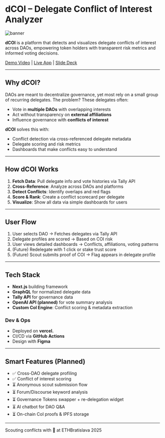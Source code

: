 # dCOI – Delegate Conflict of Interest Analyzer

![banner](https://github.com/user-attachments/assets/0aa62b19-182d-410b-801f-a66ecb8b7643)

**dCOI** is a platform that detects and visualizes delegate conflicts of interest across DAOs, empowering token holders with transparent risk metrics and informed voting decisions.

[Demo Video]() | [Live App](https://dcoi.vercel.app) | [Slide Deck]()

---

## Why dCOI?

DAOs are meant to decentralize governance, yet most rely on a small group of recurring delegates. The problem? These delegates often:

- Vote in **multiple DAOs** with overlapping interests
- Act without transparency on **external affiliations**
- Influence governance with **conflicts of interest**

**dCOI** solves this with:

- Conflict detection via cross-referenced delegate metadata
- Delegate scoring and risk metrics
- Dashboards that make conflicts easy to understand

---

## How dCOI Works

1. **Fetch Data**: Pull delegate info and vote histories via Tally API
2. **Cross-Reference**: Analyze across DAOs and platforms
3. **Detect Conflicts**: Identify overlaps and red flags
4. **Score & Rank**: Create a conflict scorecard per delegate
5. **Visualize**: Show all data via simple dashboards for users

---

## User Flow

1. User selects DAO → Fetches delegates via Tally API
2. Delegate profiles are scored → Based on COI risk
3. User views detailed dashboards → Conflicts, affiliations, voting patterns
4. (Future) Redelegate with 1 click or stake trust score
5. (Future) Scout submits proof of COI → Flag appears in delegate profile

---

## Tech Stack

- **Next.js** building framework
- **GraphQL** for normalized delegate data
- **Tally API** for governance data
- **OpenAI API (planned)** for vote summary analysis
- **Custom CoI Engine**: Conflict scoring & metadata extraction

### Dev & Ops
- Deployed on **vercel.**
- CI/CD via **GitHub Actions**
- Design with **Figma**

---

## Smart Features (Planned)

- ✅ Cross-DAO delegate profiling
- ✅ Conflict of interest scoring
- ⏳ Anonymous scout submission flow
- ⏳ Forum/Discourse keyword analysis
- ⏳ Governance Tokens swapper + re-delegation widget
- ⏳ AI chatbot for DAO Q&A
- ⏳ On-chain CoI proofs & IPFS storage

---

Scouting conflicts with 👀 at ETHBratislava 2025

